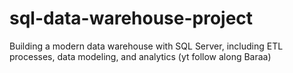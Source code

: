 # sql-data-warehouse-project
Building a modern data warehouse with SQL Server, including ETL processes, data modeling, and analytics (yt follow along Baraa)
